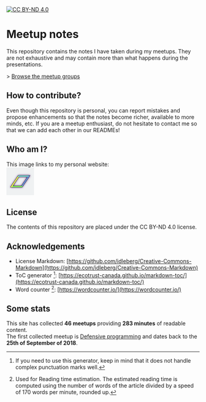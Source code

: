[![CC BY-ND 4.0](https://i.creativecommons.org/l/by-nd/4.0/88x31.png)](http://creativecommons.org/licenses/by-nd/4.0/)

# Meetup notes

This repository contains the notes I have taken during my meetups. They are not exhaustive and may contain more than
what happens during the presentations.

&gt; [Browse the meetup groups](/meetups/)

## How to contribute?

Even though this repository is personal, you can report mistakes and propose enhancements so that the notes become
richer, available to more minds, etc. If you are a meetup enthusiast, do not hesitate to contact me so that we can add
each other in our READMEs!

## Who am I?

This image links to my personal website:  
[![Vincenzo Scalzi's logo](/assets/global/images/vcz.png)](https://vcz.fr/)

## License

The contents of this repository are placed under the CC BY-ND 4.0 license.

## Acknowledgements

* License Markdown: [https://github.com/idleberg/Creative-Commons-Markdown](https://github.com/idleberg/Creative-Commons-Markdown)
* ToC generator [^1]: [https://ecotrust-canada.github.io/markdown-toc/](https://ecotrust-canada.github.io/markdown-toc/)
* Word counter [^2]: [https://wordcounter.io/](https://wordcounter.io/)

## Some stats

This site has collected **46 meetups** providing **283 minutes** of readable content.  
The first collected meetup is [Defensive programming](https://meetups.vcz.fr/meetups/afup-bdx/2018-09-25_Defensive-programming)
and dates back to the **25th of September of 2018**.

[^1]: If you need to use this generator, keep in mind that it does not handle complex punctuation marks well.  
[^2]: Used for Reading time estimation. The estimated reading time is computed using the number of words of the article divided by a speed of 170 words per minute, rounded up.